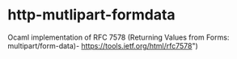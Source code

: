 # http-mutlipart-formdata

Ocaml implementation of RFC 7578 (Returning Values from Forms: multipart/form-data)- https://tools.ietf.org/html/rfc7578")
